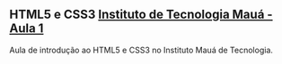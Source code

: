 ## HTML5 e CSS3 [Instituto de Tecnologia Mauá - Aula 1](http://www.maua.br)

Aula de introdução ao HTML5 e CSS3 no Instituto Mauá de Tecnologia.

